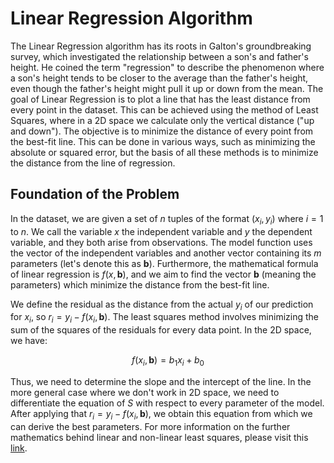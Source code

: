 # Linear Regression Algorithm

The Linear Regression algorithm has its roots in Galton's groundbreaking survey, which investigated the relationship between a son's and father's height. He coined the term "regression" to describe the phenomenon where a son's height tends to be closer to the average than the father's height, even though the father's height might pull it up or down from the mean. The goal of Linear Regression is to plot a line that has the least distance from every point in the dataset. This can be achieved using the method of Least Squares, where in a 2D space we calculate only the vertical distance ("up and down"). The objective is to minimize the distance of every point from the best-fit line. This can be done in various ways, such as minimizing the absolute or squared error, but the basis of all these methods is to minimize the distance from the line of regression.

## Foundation of the Problem

In the dataset, we are given a set of $n$ tuples of the format $(x_i, y_i)$ where $i = 1$ to $n$. We call the variable $x$ the independent variable and $y$ the dependent variable, and they both arise from observations. The model function uses the vector of the independent variables and another vector containing its $m$ parameters (let's denote this as $\mathbf{b}$). Furthermore, the mathematical formula of linear regression is $f(x, \mathbf{b})$, and we aim to find the vector $\mathbf{b}$ (meaning the parameters) which minimize the distance from the best-fit line. 

We define the residual as the distance from the actual $y_i$ of our prediction for $x_i$, so $r_i = y_i - f(x_i, \mathbf{b})$. The least squares method involves minimizing the sum of the squares of the residuals for every data point. In the 2D space, we have:

$$ f(x_i, \mathbf{b}) = b_1 x_i + b_0 $$

Thus, we need to determine the slope and the intercept of the line. In the more general case where we don't work in 2D space, we need to differentiate the equation of $S$ with respect to every parameter of the model. After applying that $r_i = y_i - f(x_i, \mathbf{b})$, we obtain this equation from which we can derive the best parameters. For more information on the further mathematics behind linear and non-linear least squares, please visit this [link](https://en.wikipedia.org/wiki/Linear_regression).
